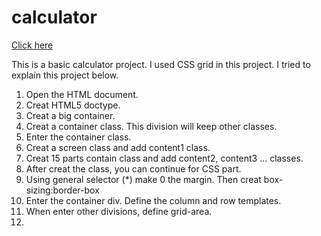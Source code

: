 # calculator

[Click here](https://ozcan-cetin.github.io/calculator/)

This  is a basic calculator project. I used CSS grid in this project. I tried to explain this project below.

1. Open the HTML document. 
2. Creat HTML5 doctype.
3. Creat a big container.
4. Creat a container class. This division will keep other classes.
5. Enter the container class.
6. Creat a screen class and add content1 class.
7. Creat 15 parts contain class and add content2, content3 ... classes.
8. After creat the class, you can continue for CSS part.
9. Using general selector (*) make 0 the margin. Then creat box-sizing:border-box
10. Enter the container div. Define the column and row templates.
11. When enter other divisions, define grid-area.
12.   
